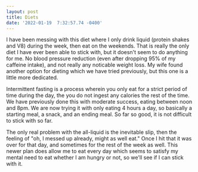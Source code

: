 ```yaml
--- 
layout: post 
title: Diets 
date: '2022-01-19  7:32:57.74 -0400' 
--- 
```

I have been messing with this diet where I only drink liquid (protein shakes and V8) during the week, then eat 
on the weekends. That is really the only diet I have ever been able to stick with, but it doesn't seem to do 
anything for me. No blood pressure reduction (even after dropping 95% of my caffeine intake), and not really any 
noticable weight loss. My wife found another option for dieting which we have tried previously, but this one is 
a little more dedicated. 

Intermittent fasting is a process wherein you only eat for a strict period of time during the day, the you do 
not ingest any calories the rest of the time. We have previously done this with moderate success, eating between 
noon and 8pm. We are now trying it with only eating 4 hours a day, so basically a starting meal, a snack, and an 
ending meal. So far so good, it is not difficult to stick with so far. 

The only real problem with the all-liquid is the inevitable slip, then the feeling of "oh, I messed up already, 
might as well eat." Once I hit that it was over for that day, and sometimes for the rest of the week as well. 
This newer plan does allow me to eat every day which seems to satisfy my mental need to eat whether I am hungry 
or not, so we'll see if I can stick with it. 
